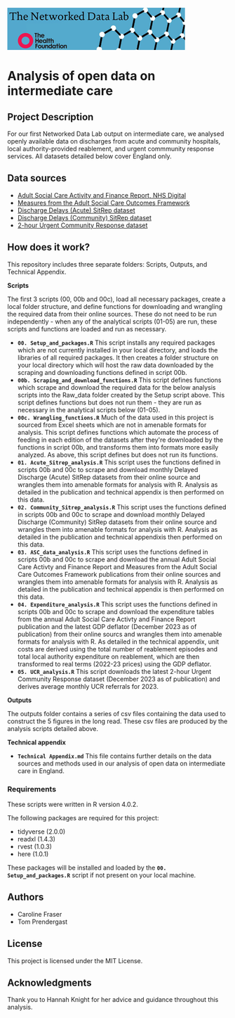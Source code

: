 ![plot](https://github.com/HFAnalyticsLab/Intermediate-care-open-data-clean/blob/main/ndlbanner.png)

# Analysis of open data on intermediate care

## Project Description

For our first Networked Data Lab output on intermediate care, we analysed openly available data on discharges from acute and community hospitals, local authority-provided reablement, and urgent commmunity response services. All datasets detailed below cover England only. 

## Data sources
* [Adult Social Care Activity and Finance Report, NHS Digital](https://digital.nhs.uk/data-and-information/publications/statistical/adult-social-care-activity-and-finance-report)
* [Measures from the Adult Social Care Outcomes Framework](https://digital.nhs.uk/data-and-information/publications/statistical/adult-social-care-outcomes-framework-ascof)
* [Discharge Delays (Acute) SitRep dataset](https://www.england.nhs.uk/statistics/statistical-work-areas/discharge-delays-acute-data/)
* [Discharge Delays (Community) SitRep dataset](https://www.england.nhs.uk/statistics/statistical-work-areas/discharge-delays-community-data/)
* [2-hour Urgent Community Response dataset](https://www.england.nhs.uk/statistics/statistical-work-areas/2-hour-urgent-community-response/)

## How does it work?

This repository includes three separate folders: Scripts, Outputs, and Technical Appendix. 

**Scripts**

The first 3 scripts (00, 00b and 00c), load all necessary packages, create a local folder structure, and define functions for downloading and wrangling the required data from their online sources. These do not need to be run independently - when any of the analytical scripts (01-05) are run, these scripts and functions are loaded and run as necessary. 

* **`00. Setup_and_packages.R`** This script installs any required packages which are not currently installed in your local directory, and loads the libraries of all required packages. It then creates a folder structure on your local directory which will host the raw data downloaded by the scraping and downloading functions defined in script 00b.   
* **`00b. Scraping_and_download_functions.R`** This script defines functions which scrape and download the required data for the below analysis scripts into the Raw_data folder created by the Setup script above. This script defines functions but does not run them - they are run as necessary in the analytical scripts below (01-05).
* **`00c. Wrangling_functions.R`** Much of the data used in this project is sourced from Excel sheets which are not in amenable formats for analysis. This script defines functions which automate the process of feeding in each edition of the datasets after they're downloaded by the functions in script 00b, and transforms them into formats more easily analyzed. As above, this script defines but does not run its functions. 
* **`01. Acute_Sitrep_analysis.R`** This script uses the functions defined in scripts 00b and 00c to scrape and download monthly Delayed Discharge (Acute) SitRep datasets from their online source and wrangles them into amenable formats for analysis with R. Analysis as detailed in the publication and technical appendix is then performed on this data.  
* **`02. Community_Sitrep_analysis.R`** This script uses the functions defined in scripts 00b and 00c to scrape and download monthly Delayed Discharge (Community) SitRep datasets from their online source and wrangles them into amenable formats for analysis with R. Analysis as detailed in the publication and technical appendixis then performed on this data.  
* **`03. ASC_data_analysis.R`** This script uses the functions defined in scripts 00b and 00c to scrape and download the annual Adult Social Care Activty and Finance Report and Measures from the Adult Social Care Outcomes Framework publications from their online sources and wrangles them into amenable formats for analysis with R. Analysis as detailed in the publication and technical appendix is then performed on this data.  
* **`04. Expenditure_analysis.R`** This script uses the functions defined in scripts 00b and 00c to scrape and download the expenditure tables from the annual Adult Social Care Activty and Finance Report publication and the latest GDP deflator (December 2023 as of publication) from their online sourcs and wrangles them into amenable formats for analysis with R. As detailed in the technical appendix, unit costs are derived using the total number of reablement episodes and total local authority expenditure on reablement, which are then transformed to real terms (2022-23 prices) using the GDP deflator.  
* **`05. UCR_analysis.R`** This script downloads the latest 2-hour Urgent Community Response dataset (December 2023 as of publication) and derives average monthly UCR referrals for 2023. 


**Outputs**

The outputs folder contains a series of csv files containing the data used to construct the 5 figures in the long read. These csv files are produced by the analysis scripts detailed above.  

**Technical appendix**

* **`Technical Appendix.md`** This file contains further details on the data sources and methods used in our analysis of open data on intermediate care in England. 


### Requirements

These scripts were written in R version 4.0.2.

The following packages are required for this project:
* tidyverse (2.0.0)
* readxl (1.4.3) 
* rvest (1.0.3)
* here (1.0.1)

These packages will be installed and loaded by the **`00. Setup_and_packages.R`** script if not present on your local machine. 

## Authors

* Caroline Fraser
* Tom Prendergast

## License

This project is licensed under the MIT License.

## Acknowledgments

Thank you to Hannah Knight for her advice and guidance throughout this analysis.
